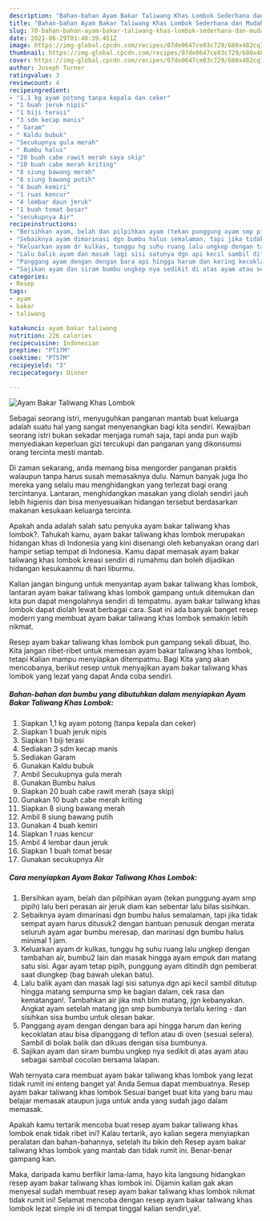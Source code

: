 ```yaml
---
description: "Bahan-bahan Ayam Bakar Taliwang Khas Lombok Sederhana dan Mudah Dibuat"
title: "Bahan-bahan Ayam Bakar Taliwang Khas Lombok Sederhana dan Mudah Dibuat"
slug: 70-bahan-bahan-ayam-bakar-taliwang-khas-lombok-sederhana-dan-mudah-dibuat
date: 2021-06-29T01:48:39.451Z
image: https://img-global.cpcdn.com/recipes/07de0647ce03c729/680x482cq70/ayam-bakar-taliwang-khas-lombok-foto-resep-utama.jpg
thumbnail: https://img-global.cpcdn.com/recipes/07de0647ce03c729/680x482cq70/ayam-bakar-taliwang-khas-lombok-foto-resep-utama.jpg
cover: https://img-global.cpcdn.com/recipes/07de0647ce03c729/680x482cq70/ayam-bakar-taliwang-khas-lombok-foto-resep-utama.jpg
author: Joseph Turner
ratingvalue: 3
reviewcount: 4
recipeingredient:
- "1,1 kg ayam potong tanpa kepala dan ceker"
- "1 buah jeruk nipis"
- "1 biji terasi"
- "3 sdm kecap manis"
- " Garam"
- " Kaldu bubuk"
- "Secukupnya gula merah"
- " Bumbu halus"
- "20 buah cabe rawit merah saya skip"
- "10 buah cabe merah kriting"
- "8 siung bawang merah"
- "8 siung bawang putih"
- "4 buah kemiri"
- "1 ruas kencur"
- "4 lembar daun jeruk"
- "1 buah tomat besar"
- "secukupnya Air"
recipeinstructions:
- "Bersihkan ayam, belah dan pilpihkan ayam (tekan punggung ayam smp pipih) lalu beri perasan air jeruk diam kan sebentar lalu bilas sisihkan."
- "Sebaiknya ayam dimarinasi dgn bumbu halus semalaman, tapi jika tidak sempat ayam harus ditusuk2 dengan bantuan penusuk dengan merata seluruh ayam agar bumbu meresap, dan marinasi dgn bumbu halus minimal 1 jam."
- "Keluarkan ayam dr kulkas, tunggu hg suhu ruang lalu ungkep dengan tambahan air, bumbu2 lain dan masak hingga ayam empuk dan matang satu sisi. Agar ayam tetap pipih, punggung ayam ditindih dgn pemberat saat diungkep (bag bawah ulekan batu)."
- "Lalu balik ayam dan masak lagi sisi satunya dgn api kecil sambil ditutup hingga matang sempurna smp ke bagian dalam, cek rasa dan kematangan!. Tambahkan air jika msh blm matang, jgn kebanyakan. Angkat ayam setelah matang jgn smp bumbunya terlalu kering dan sisihkan sisa bumbu untuk olesan bakar."
- "Panggang ayam dengan dengan bara api hingga harum dan kering kecoklatan atau bisa dipanggang di teflon atau di oven (sesuai selera). Sambil di bolak balik dan dikuas dengan sisa bumbunya."
- "Sajikan ayam dan siram bumbu ungkep nya sedikit di atas ayam atau sebagai sambal cocolan bersama lalapan."
categories:
- Resep
tags:
- ayam
- bakar
- taliwang

katakunci: ayam bakar taliwang 
nutrition: 226 calories
recipecuisine: Indonesian
preptime: "PT17M"
cooktime: "PT57M"
recipeyield: "3"
recipecategory: Dinner

---
```



![Ayam Bakar Taliwang Khas Lombok](https://img-global.cpcdn.com/recipes/07de0647ce03c729/680x482cq70/ayam-bakar-taliwang-khas-lombok-foto-resep-utama.jpg)

Sebagai seorang istri, menyuguhkan panganan mantab buat keluarga adalah suatu hal yang sangat menyenangkan bagi kita sendiri. Kewajiban seorang istri bukan sekadar menjaga rumah saja, tapi anda pun wajib menyediakan keperluan gizi tercukupi dan panganan yang dikonsumsi orang tercinta mesti mantab.

Di zaman  sekarang, anda memang bisa mengorder panganan praktis walaupun tanpa harus susah memasaknya dulu. Namun banyak juga lho mereka yang selalu mau menghidangkan yang terlezat bagi orang tercintanya. Lantaran, menghidangkan masakan yang diolah sendiri jauh lebih higienis dan bisa menyesuaikan hidangan tersebut berdasarkan makanan kesukaan keluarga tercinta. 



Apakah anda adalah salah satu penyuka ayam bakar taliwang khas lombok?. Tahukah kamu, ayam bakar taliwang khas lombok merupakan hidangan khas di Indonesia yang kini disenangi oleh kebanyakan orang dari hampir setiap tempat di Indonesia. Kamu dapat memasak ayam bakar taliwang khas lombok kreasi sendiri di rumahmu dan boleh dijadikan hidangan kesukaanmu di hari liburmu.

Kalian jangan bingung untuk menyantap ayam bakar taliwang khas lombok, lantaran ayam bakar taliwang khas lombok gampang untuk ditemukan dan kita pun dapat mengolahnya sendiri di tempatmu. ayam bakar taliwang khas lombok dapat diolah lewat berbagai cara. Saat ini ada banyak banget resep modern yang membuat ayam bakar taliwang khas lombok semakin lebih nikmat.

Resep ayam bakar taliwang khas lombok pun gampang sekali dibuat, lho. Kita jangan ribet-ribet untuk memesan ayam bakar taliwang khas lombok, tetapi Kalian mampu menyiapkan ditempatmu. Bagi Kita yang akan mencobanya, berikut resep untuk menyajikan ayam bakar taliwang khas lombok yang lezat yang dapat Anda coba sendiri.

<!--inarticleads1-->

##### Bahan-bahan dan bumbu yang dibutuhkan dalam menyiapkan Ayam Bakar Taliwang Khas Lombok:

1. Siapkan 1,1 kg ayam potong (tanpa kepala dan ceker)
1. Siapkan 1 buah jeruk nipis
1. Siapkan 1 biji terasi
1. Sediakan 3 sdm kecap manis
1. Sediakan  Garam
1. Gunakan  Kaldu bubuk
1. Ambil Secukupnya gula merah
1. Gunakan  Bumbu halus
1. Siapkan 20 buah cabe rawit merah (saya skip)
1. Gunakan 10 buah cabe merah kriting
1. Siapkan 8 siung bawang merah
1. Ambil 8 siung bawang putih
1. Gunakan 4 buah kemiri
1. Siapkan 1 ruas kencur
1. Ambil 4 lembar daun jeruk
1. Siapkan 1 buah tomat besar
1. Gunakan secukupnya Air




<!--inarticleads2-->

##### Cara menyiapkan Ayam Bakar Taliwang Khas Lombok:

1. Bersihkan ayam, belah dan pilpihkan ayam (tekan punggung ayam smp pipih) lalu beri perasan air jeruk diam kan sebentar lalu bilas sisihkan.
1. Sebaiknya ayam dimarinasi dgn bumbu halus semalaman, tapi jika tidak sempat ayam harus ditusuk2 dengan bantuan penusuk dengan merata seluruh ayam agar bumbu meresap, dan marinasi dgn bumbu halus minimal 1 jam.
1. Keluarkan ayam dr kulkas, tunggu hg suhu ruang lalu ungkep dengan tambahan air, bumbu2 lain dan masak hingga ayam empuk dan matang satu sisi. Agar ayam tetap pipih, punggung ayam ditindih dgn pemberat saat diungkep (bag bawah ulekan batu).
1. Lalu balik ayam dan masak lagi sisi satunya dgn api kecil sambil ditutup hingga matang sempurna smp ke bagian dalam, cek rasa dan kematangan!. Tambahkan air jika msh blm matang, jgn kebanyakan. Angkat ayam setelah matang jgn smp bumbunya terlalu kering - dan sisihkan sisa bumbu untuk olesan bakar.
1. Panggang ayam dengan dengan bara api hingga harum dan kering kecoklatan atau bisa dipanggang di teflon atau di oven (sesuai selera). Sambil di bolak balik dan dikuas dengan sisa bumbunya.
1. Sajikan ayam dan siram bumbu ungkep nya sedikit di atas ayam atau sebagai sambal cocolan bersama lalapan.




Wah ternyata cara membuat ayam bakar taliwang khas lombok yang lezat tidak rumit ini enteng banget ya! Anda Semua dapat membuatnya. Resep ayam bakar taliwang khas lombok Sesuai banget buat kita yang baru mau belajar memasak ataupun juga untuk anda yang sudah jago dalam memasak.

Apakah kamu tertarik mencoba buat resep ayam bakar taliwang khas lombok enak tidak ribet ini? Kalau tertarik, ayo kalian segera menyiapkan peralatan dan bahan-bahannya, setelah itu bikin deh Resep ayam bakar taliwang khas lombok yang mantab dan tidak rumit ini. Benar-benar gampang kan. 

Maka, daripada kamu berfikir lama-lama, hayo kita langsung hidangkan resep ayam bakar taliwang khas lombok ini. Dijamin kalian gak akan menyesal sudah membuat resep ayam bakar taliwang khas lombok nikmat tidak rumit ini! Selamat mencoba dengan resep ayam bakar taliwang khas lombok lezat simple ini di tempat tinggal kalian sendiri,ya!.

